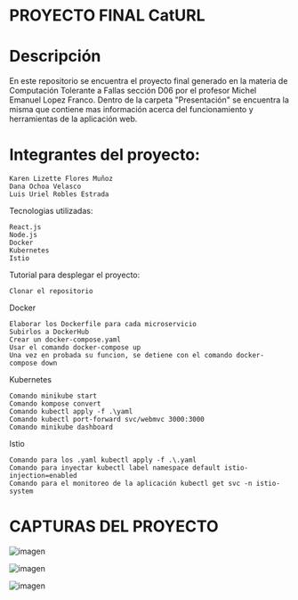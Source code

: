 # PROYECTO FINAL CatURL

# Descripción
En este repositorio se encuentra el proyecto final generado en la materia de Computación Tolerante a Fallas sección D06 por el profesor Michel Emanuel Lopez Franco.
Dentro de la carpeta "Presentación" se encuentra la misma que contiene mas información acerca del funcionamiento y herramientas de la aplicación web.

# Integrantes del proyecto:

    Karen Lizette Flores Muñoz
    Dana Ochoa Velasco
    Luis Uriel Robles Estrada

Tecnologias utilizadas:

    React.js
    Node.js
    Docker
    Kubernetes
    Istio

Tutorial para desplegar el proyecto:

    Clonar el repositorio

Docker

    Elaborar los Dockerfile para cada microservicio
    Subirlos a DockerHub
    Crear un docker-compose.yaml
    Usar el comando docker-compose up
    Una vez en probada su funcion, se detiene con el comando docker-compose down

Kubernetes

    Comando minikube start
    Comando kompose convert
    Comando kubectl apply -f .\yaml
    Comando kubectl port-forward svc/webmvc 3000:3000
    Comando minikube dashboard

Istio

    Comando para los .yaml kubectl apply -f .\.yaml
    Comando para inyectar kubectl label namespace default istio-injection=enabled
    Comando para el monitoreo de la aplicación kubectl get svc -n istio-system
    
# CAPTURAS DEL PROYECTO

![imagen](https://user-images.githubusercontent.com/98301135/170889589-bb48a4bf-f083-452e-a635-4426b27befa3.png)

![imagen](https://user-images.githubusercontent.com/98301135/170889600-38b84e40-8750-4f2a-8244-5ca9dc8819e7.png)

![imagen](https://user-images.githubusercontent.com/98301135/170889603-44721fc7-d024-464d-aea1-f3e10dbdd600.png)



